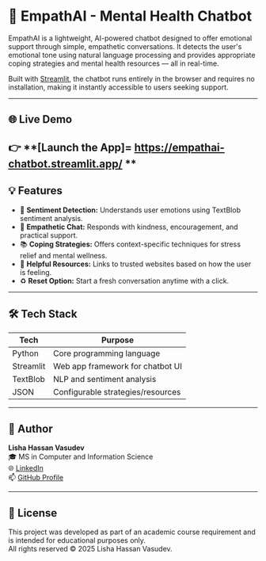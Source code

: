 # 🧠 EmpathAI - Mental Health Chatbot

EmpathAI is a lightweight, AI-powered chatbot designed to offer emotional support through simple, empathetic conversations. It detects the user's emotional tone using natural language processing and provides appropriate coping strategies and mental health resources — all in real-time.

Built with [Streamlit](https://streamlit.io/), the chatbot runs entirely in the browser and requires no installation, making it instantly accessible to users seeking support.

---

## 🌐 Live Demo

👉 **[Launch the App]= https://empathai-chatbot.streamlit.app/ **
---

## 💡 Features

- 🧠 **Sentiment Detection:** Understands user emotions using TextBlob sentiment analysis.
- 💬 **Empathetic Chat:** Responds with kindness, encouragement, and practical support.
- 📚 **Coping Strategies:** Offers context-specific techniques for stress relief and mental wellness.
- 🔗 **Helpful Resources:** Links to trusted websites based on how the user is feeling.
- ♻️ **Reset Option:** Start a fresh conversation anytime with a click.

---

## 🛠️ Tech Stack

| Tech         | Purpose                            |
|--------------|-------------------------------------|
| Python       | Core programming language           |
| Streamlit    | Web app framework for chatbot UI    |
| TextBlob     | NLP and sentiment analysis          |
| JSON         | Configurable strategies/resources   |

---

## 👤 Author

**Lisha Hassan Vasudev**  
🎓 MS in Computer and Information Science  
🌐 [LinkedIn]( https://www.linkedin.com/in/lishavasudev)  
📫 [GitHub Profile](https://github.com/Liishaa)

---
## 📜 License

This project was developed as part of an academic course requirement and is intended for educational purposes only.  
All rights reserved © 2025 Lisha Hassan Vasudev.

